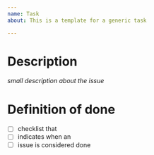 ```yaml
---
name: Task
about: This is a template for a generic task

---
```


# Description
*small description about the issue*

# Definition of done
- [ ] checklist that 
- [ ] indicates when an
- [ ] issue is considered done
